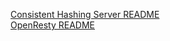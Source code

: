 [Consistent Hashing Server README](https://github.com/yourusername/consistent_hashing_server/blob/main/README.md)  
[OpenResty README](https://openresty.org/en/)
